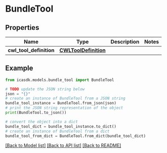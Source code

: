 # BundleTool


## Properties

Name | Type | Description | Notes
------------ | ------------- | ------------- | -------------
**cwl_tool_definition** | [**CWLToolDefinition**](CWLToolDefinition.md) |  | 

## Example

```python
from icasdk.models.bundle_tool import BundleTool

# TODO update the JSON string below
json = "{}"
# create an instance of BundleTool from a JSON string
bundle_tool_instance = BundleTool.from_json(json)
# print the JSON string representation of the object
print(BundleTool.to_json())

# convert the object into a dict
bundle_tool_dict = bundle_tool_instance.to_dict()
# create an instance of BundleTool from a dict
bundle_tool_from_dict = BundleTool.from_dict(bundle_tool_dict)
```
[[Back to Model list]](../README.md#documentation-for-models) [[Back to API list]](../README.md#documentation-for-api-endpoints) [[Back to README]](../README.md)


